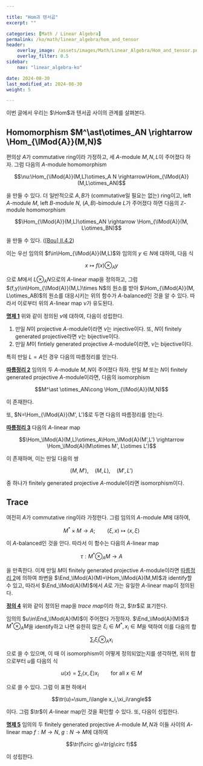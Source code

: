 ```yaml
---

title: "Hom과 텐서곱"
excerpt: ""

categories: [Math / Linear Algebra]
permalink: /ko/math/linear_algebra/hom_and_tensor
header:
    overlay_image: /assets/images/Math/Linear_Algebra/Hom_and_tensor.png
    overlay_filter: 0.5
sidebar: 
    nav: "linear_algebra-ko"

date: 2024-08-30
last_modified_at: 2024-08-30
weight: 5

---
```


이번 글에서 우리는 $\Hom$과 텐서곱 사이의 관계를 살펴본다. 

## Homomorphism $M^\ast\otimes_AN \rightarrow \Hom_{\lMod{A}}(M,N)$

편의상 $A$가 commutative ring이라 가정하고, 세 $A$-module $M,N,L$이 주어졌다 하자. 그럼 다음의 $A$-module homomorphism

$$\nu:\Hom_{\lMod{A}}(M,L)\otimes_A N \rightarrow\Hom_{\lMod{A}}(M,L\otimes_AN)$$

을 만들 수 있다. 더 일반적으로 $A,B$가 (commutative일 필요는 없는) ring이고, left $A$-module $M$, left $B$-module $N$, $(A,B)$-bimodule $L$가 주어졌다 하면 다음의 $\mathbb{Z}$-module homomorphism

$$\Hom_{\lMod{A}}(M,L)\otimes_AN \rightarrow \Hom_{\lMod{A}}(M, L\otimes_BN)$$

을 만들 수 있다. ([\[Bou\] II.4.2]()) 

이는 우선 임의의 $f\in\Hom_{\lMod{A}}(M,L)$와 임의의 $y\in N$에 대하여, 다음 식

$$x\mapsto f(x)\otimes_Ay$$

으로 $M$에서 $L\otimes_AN$으로의 $A$-linear map을 정의하고, 그럼 $(f,y)\in\Hom_{\lMod{A}}(M,L)\times N$의 원소를 받아 $\Hom_{\lMod{A}}(M, L\otimes_AB)$의 원소를 대응시키는 위의 함수가 $A$-balanced인 것을 알 수 있다. 따라서 이로부터 위의 $A$-linear map $\nu$가 유도된다. 

<div class="proposition" markdown="1">

<ins id="prop1">**명제 1**</ins> 위와 같이 정의된 $\nu$에 대하여, 다음이 성립한다.

1. 만일 $N$이 projective $A$-module이라면 $\nu$는 injective이다. 또, $N$이 finitely generated projective라면 $\nu$는 bijective이다.
2. 만일 $M$이 fintiely generated projective $A$-module이라면, $\nu$는 bijective이다.

</div>

특히 만일 $L=A$인 경우 다음의 따름정리를 얻는다.

<div class="proposition" markdown="1">

<ins id="cor2">**따름정리 2**</ins> 임의의 두 $A$-module $M,N$이 주어졌다 하자. 만일 $M$ 또는 $N$이 finitely generated projective $A$-module이라면, 다음의 isomorphism

$$M^\ast \otimes_AN\cong \Hom_{\lMod{A}}(M,N)$$

이 존재한다.

</div>

또, $N=\Hom_{\lMod{A}}(M', L')$로 두면 다음의 따름정리를 얻는다.

<div class="proposition" markdown="1">

<ins id="cor3">**따름정리 3**</ins> 다음의 $A$-linear map

$$\Hom_\lMod{A}(M,L)\otimes_A\Hom_\lMod{A}(M',L') \rightarrow \Hom_\lMod{A}(M\otimes M', L\otimes L')$$

이 존재하며, 이는 만일 다음의 쌍

$$(M,M'),\quad (M,L),\quad (M',L')$$

중 하나가 finitely generated projective $A$-module이라면 isomorphism이다.

</div>

## Trace

여전히 $A$가 commutative ring이라 가정한다. 그럼 임의의 $A$-module $M$에 대하여, 

$$M^\ast\times M \rightarrow A;\qquad (\xi,x) \mapsto \langle x, \xi\rangle$$

이 $A$-balanced인 것을 안다. 따라서 이 함수는 다음의 $A$-linear map

$$\tau: M^\ast\otimes_A M \rightarrow A$$

을 만족한다. 이제 만일 $M$이 finitely generated projective $A$-module이라면 [따름정리 2](#cor2)에 의하여 좌변을 $\End_\lMod{A}(M)=\Hom_\lMod{A}(M,M)$과 identify할 수 있고, 따라서 $\End_\lMod{A}(M)$에서 $A$로 가는 유일한 $A$-linear map이 정의된다.

<div class="definition" markdown="1">

<ins id="def4">**정의 4**</ins> 위와 같이 정의된 map을 *trace map*이라 하고, $\tr$로 표기한다.

</div>

임의의 $u\in\End_\lMod{A}(M)$이 주어졌다 가정하자. $\End_\lMod{A}(M)$과 $M^\ast\otimes_AM$을 identify하고 나면 유한히 많은 $\xi_i\in M^\ast, x_i\in M$을 택하여 이를 다음의 합

$$\sum_i \xi_i\otimes_A x_i$$

으로 쓸 수 있으며, 이 때 이 isomorphism이 어떻게 정의되었는지를 생각하면, 위의 합으로부터 $u$를 다음의 식

$$u(x)=\sum_i\langle x,\xi\rangle x_i\qquad\text{for all $x\in M$}$$

으로 쓸 수 있다. 그럼 이 표현 하에서

$$\tr(u)=\sum_i\langle x_i,\xi_i\rangle$$

이다. 그럼 $\tr$이 $A$-linear map인 것을 확인할 수 있다. 또, 다음이 성립한다.

<div class="proposition" markdown="1">

<ins id="prop5">**명제 5**</ins> 임의의 두 finitely generated projective $A$-module $M,N$과 이들 사이의 $A$-linear map $f:M \rightarrow N$, $g:N \rightarrow M$에 대하여

$$\tr(f\circ g)=\tr(g\circ f)$$

이 성립한다.

</div>

